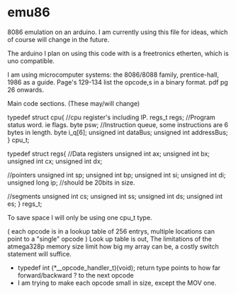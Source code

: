 emu86
=====

8086 emulation on an arduino.
I am currently using this file for ideas, which of course will change in the future.

The arduino I plan on using this code with is a freetronics etherten, which is uno compatible.

I am using microcomputer systems: the 8086/8088 family, prentice-hall, 1986 as a guide.
Page's 129-134 list the opcode,s in a binary format.
pdf pg 26 onwards.

Main code sections. (These may/will change)

typedef struct cpu{
  //cpu register's including IP.
  regs_t regs;
  //Program status word. ie flags.
  byte psw;
  //Instruction queue, some instructions are 6 bytes in length.
  byte i_q[6];
  unsigned int dataBus;
  unsigned int addressBus;
} cpu_t;

typedef struct regs{
  //Data registers
  unsigned int ax;
  unsigned int bx;
  unsigned int cx;
  unsigned int dx;

  //pointers
  unsigned int sp;
  unsigned int bp;
  unsigned int si;
  unsigned int di;
  unsigned long ip;  //should be 20bits in size.

  //segments
  unsigned int cs;
  unsigned int ss;
  unsigned int ds;
  unsigned int es;
} regs_t;

To save space I will only be using one cpu_t type.

( each opcode is in a lookup table of 256 entrys, multiple locations can point to a "single" opcode )
Look up table is out, The limitations of the atmega328p memory size limit how big my array can be, 
  a costly switch statement will suffice.
- typedef int (*__opcode_handler_t)(void); return type points to how far forward/backward ? to the next opcode
- I am trying to make each opcode small in size, except the MOV one.
